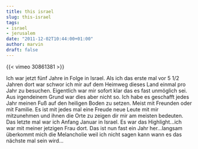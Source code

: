 ```yaml
---
title: this israel
slug: this-israel
tags:
- israel
- jerusalem
date: "2011-12-02T10:44:00+01:00"
author: marvin
draft: false
---
```

{{< vimeo 30861381 >}}

Ich war jetzt fünf Jahre in Folge in Israel. Als ich das erste mal vor 5
1/2 Jahren dort war schwor ich mir auf dem Heimweg dieses Land einmal
pro Jahr zu besuchen. Eigentlich war mir sofort klar das es fast
unmöglich sei. Aus irgendeinem Grund war dies aber nicht so. Ich habe es
geschafft jedes Jahr meinen Fuß auf den heiligen Boden zu setzen. Meist
mit Freunden oder mit Familie. Es ist mit jedes mal eine Freude neue
Leute mit mir mitzunehmen und ihnen die Orte zu zeigen dir mir am
meisten bedeuten. Das letzte mal war ich Anfang Januar in Israel. Es war
das Highlight...ich war mit meiner jetzigen Frau dort. Das ist nun fast
ein Jahr her...langsam überkommt mich die Melancholie weil ich nicht
sagen kann wann es das nächste mal sein wird...